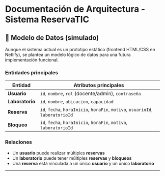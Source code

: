# Documentación de Arquitectura - Sistema ReservaTIC

## 📌 Modelo de Datos (simulado)

Aunque el sistema actual es un prototipo estático (frontend HTML/CSS en Netlify), se plantea un modelo lógico de datos para una futura implementación funcional.

### Entidades principales

| Entidad       | Atributos principales                                                                 |
|---------------|----------------------------------------------------------------------------------------|
| **Usuario**   | `id`, `nombre`, `rol` (docente/admin), `contraseña`                                   |
| **Laboratorio** | `id`, `nombre`, `ubicacion`, `capacidad`                                            |
| **Reserva**   | `id`, `fecha`, `horaInicio`, `horaFin`, `motivo`, `usuarioId`, `laboratorioId`        |
| **Bloqueo**   | `id`, `fecha`, `horaInicio`, `horaFin`, `motivo`, `laboratorioId`                     |

### Relaciones

- Un **usuario** puede realizar múltiples **reservas**
- Un **laboratorio** puede tener múltiples **reservas** y **bloqueos**
- Una **reserva** está vinculada a un único **usuario** y un único **laboratorio**

---
